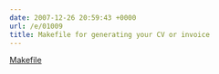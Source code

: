 ```yaml
---
date: 2007-12-26 20:59:43 +0000
url: /e/01009
title: Makefile for generating your CV or invoice
---
```




[Makefile](https://github.com/kaihendry/PrinceInvoiceTemplate/blob/master/Makefile)
